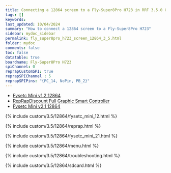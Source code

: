 ```yaml
---
title: Connecting a 12864 screen to a Fly-Super8Pro H723 in RRF 3.5.0 Onwards
tags: []
keywords: 
last_updated: 10/04/2024
summary: "How to connect a 12864 screen to a Fly-Super8Pro H723"
sidebar: mydoc_sidebar
permalink: fly_super8pro_h723_screen_12864_3_5.html
folder: mydoc
comments: false
toc: false
datatable: true
boardname: Fly-Super8Pro H723
spiChannel: 0
reprapCustomSPI: true
reprapSPIChannel : 5
reprapSPIPins: "{PC_14, NoPin, PB_2}"
---
```


<ul id="profileTabs" class="nav nav-tabs">
  <li class="active"><a class="noCrossRef" href="#fysetc" data-toggle="tab">Fysetc Mini v1.2 12864</a></li>  
	<li><a class="noCrossRef" href="#reprap" data-toggle="tab">RepRapDiscount Full Graphic Smart Controller</a></li>
  <li><a class="noCrossRef" href="#fysetc21" data-toggle="tab">Fysetc Mini v2.1 12864</a></li>
</ul>
  <div class="tab-content">
<div role="tabpanel" class="tab-pane active" id="fysetc" markdown="1">

{% include custom/3.5/12864/fysetc_mini_12.html %}

</div>

<div role="tabpanel" class="tab-pane" id="reprap" markdown="1">

{% include custom/3.5/12864/reprap.html %}

</div>

<div role="tabpanel" class="tab-pane" id="fysetc21" markdown="1">

{% include custom/3.5/12864/fysetc_mini_21.html %}

</div>

</div>

{% include custom/3.5/12864/menu.html %}

{% include custom/3.5/12864/troubleshooting.html %}

{% include custom/3.5/12864/sdcard.html %}
